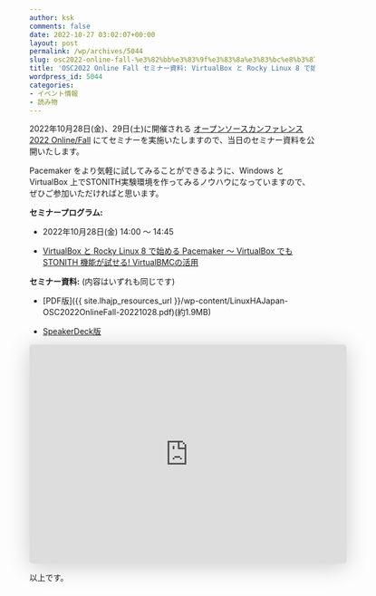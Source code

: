 ```yaml
---
author: ksk
comments: false
date: 2022-10-27 03:02:07+00:00
layout: post
permalink: /wp/archives/5044
slug: osc2022-online-fall-%e3%82%bb%e3%83%9f%e3%83%8a%e3%83%bc%e8%b3%87%e6%96%99-virtualbox-%e3%81%a8-rocky-linux-8-%e3%81%a7%e5%a7%8b%e3%82%81%e3%82%8b-pacemaker
title: 'OSC2022 Online Fall セミナー資料: VirtualBox と Rocky Linux 8 で始める Pacemaker'
wordpress_id: 5044
categories:
- イベント情報
- 読み物
---
```




2022年10月28日(金)、29日(土)に開催される [オープンソースカンファレンス2022 Online/Fall](https://event.ospn.jp/osc2022-online-fall/) にてセミナーを実施いたしますので、当日のセミナー資料を公開いたします。

Pacemaker をより気軽に試してみることができるように、Windows と VirtualBox 上でSTONITH実験環境を作ってみるノウハウになっていますので、ぜひご参加いただければと思います。

**セミナープログラム:**



 	
  * 2022年10月28日(金) 14:00 〜 14:45

 	
  * [VirtualBox と Rocky Linux 8 で始める Pacemaker ～ VirtualBox でも STONITH 機能が試せる! VirtualBMCの活用](https://event.ospn.jp/osc2022-online-fall/session/681272)


**セミナー資料:**  (内容はいずれも同じです)



 	
  * [PDF版]({{ site.lhajp_resources_url }}/wp-content/LinuxHAJapan-OSC2022OnlineFall-20221028.pdf)(約1.9MB)

 	
  * [SpeakerDeck版](https://speakerdeck.com/kskmori/linuxhajapan-osc2022onlinefall-20221028)



<iframe class="speakerdeck-iframe" style="border: 0px none; background: rgba(0, 0, 0, 0.1) padding-box; margin: 0px; padding: 0px; border-radius: 6px; box-shadow: rgba(0, 0, 0, 0.2) 0px 5px 40px; width: 560px; height: 387px;" src="https://speakerdeck.com/player/020b2b82595d48568c2109385df542fd" title="VirtualBox と Rocky Linux 8 で始める Pacemaker    ~ VirtualBox でも STONITH 機能が試せる! VirtualBMCの活用" allowfullscreen="true" mozallowfullscreen="true" webkitallowfullscreen="true" data-ratio="1.4470284237726099" frameborder="0"></iframe>

以上です。
